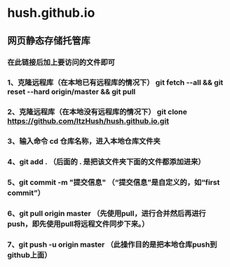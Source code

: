 # hush.github.io
##     网页静态存储托管库
###        在此链接后加上要访问的文件即可

###         **1、克隆远程库（在本地已有远程库的情况下）** git fetch --all && git reset --hard origin/master && git pull

###         **2、克隆远程库（在本地没有远程库的情况下）** git clone https://github.com/ItzHush/hush.github.io.git

###         **3、输入命令 cd 仓库名称，进入本地仓库文件夹**

###         4、git add .        （后面的 . 是把该文件夹下面的文件都添加进来）

###        5、git commit  -m  "提交信息"  （“提交信息”是自定义的，如“first commit”）

###   6、git pull origin master    （先使用pull，进行合并然后再进行push，即先使用pull将远程文件同步下来。）

###    7、git push -u origin master   （此操作目的是把本地仓库push到github上面）

